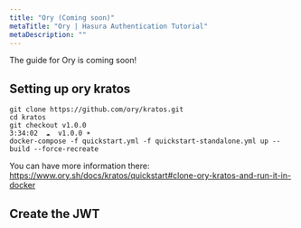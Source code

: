 ```yaml
---
title: "Ory (Coming soon)"
metaTitle: "Ory | Hasura Authentication Tutorial"
metaDescription: ""
---
```


The guide for Ory is coming soon!

## Setting up ory kratos

```shell
git clone https://github.com/ory/kratos.git
cd kratos
git checkout v1.0.0                                                                                                                                                                                                                                                                                                                           3:34:02  ☁  v1.0.0 ☀
docker-compose -f quickstart.yml -f quickstart-standalone.yml up --build --force-recreate
```

You can have more information there: https://www.ory.sh/docs/kratos/quickstart#clone-ory-kratos-and-run-it-in-docker

## Create the JWT
